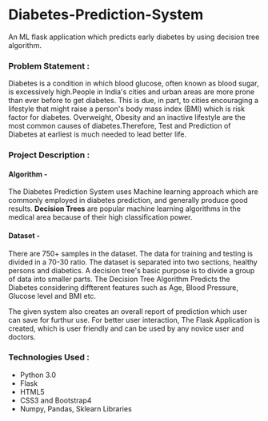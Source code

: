 # Diabetes-Prediction-System
An ML flask application which predicts early diabetes by using decision tree algorithm.  


### **Problem Statement** :
Diabetes is a condition in which blood glucose, often known as blood sugar, is excessively high.People in India's cities and urban areas are more prone than ever before to get diabetes. This is due, in part, to cities encouraging a lifestyle that might raise a person's body mass index (BMI) which is risk factor for diabetes. Overweight, Obesity and an inactive lifestyle are the most common causes of diabetes.Therefore, Test and Prediction of Diabetes at earliest is much needed to lead better life.  

### **Project Description** : 
#### Algorithm -  
The Diabetes Prediction System uses Machine learning approach which are commonly employed in diabetes prediction, and generally produce good results. **Decision Trees** are popular machine learning algorithms in the medical area because of their high classification power. 
#### Dataset -  
There are 750+ samples in the dataset. The data for training and testing is divided in a 70-30 ratio. The dataset is separated into two sections, healthy persons and diabetics.  A decision tree's basic purpose is to divide a group of data into smaller parts. The Decision Tree Algorithm Predicts the Diabetes considering diffterent features such as Age, Blood Pressure, Glucose level and BMI etc. 

The given system also creates an overall report of prediction which user can save for furthur use. For better user interaction, The Flask Application is created, which is user friendly and can be used by any novice user and doctors.   

### Technologies Used :  
- Python 3.0
- Flask
- HTML5
- CSS3 and Bootstrap4
- Numpy, Pandas, Sklearn Libraries

